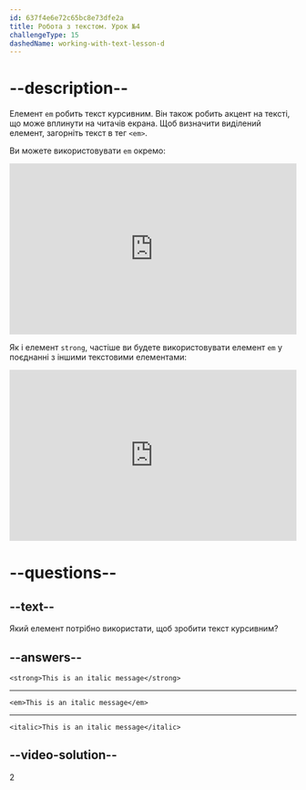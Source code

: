 ```yaml
---
id: 637f4e6e72c65bc8e73dfe2a
title: Робота з текстом. Урок №4
challengeType: 15
dashedName: working-with-text-lesson-d
---
```


# --description--

Елемент `em` робить текст курсивним. Він також робить акцент на тексті, що може вплинути на читачів екрана. Щоб визначити виділений елемент, загорніть текст в тег `<em>`.

Ви можете використовувати `em` окремо:
<iframe allowfullscreen="true" allowpaymentrequest="true" allowtransparency="true" class="cp_embed_iframe " frameborder="0" height="300" width="100%" name="cp_embed_6" scrolling="no" src="https://codepen.io/TheOdinProjectExamples/embed/wvewqpp?height=300&amp;theme-id=dark&amp;default-tab=html%2Cresult&amp;slug-hash=wvewqpp&amp;user=TheOdinProjectExamples&amp;name=cp_embed_6" style="width: 100%; overflow:hidden; display:block;" title="Вставка CodePen" loading="lazy" id="cp_embed_wvewqpp"></iframe>

Як і елемент `strong`, частіше ви будете використовувати елемент `em` у поєднанні з іншими текстовими елементами:

<iframe allowfullscreen="true" allowpaymentrequest="true" allowtransparency="true" class="cp_embed_iframe " frameborder="0" height="300" width="100%" name="cp_embed_7" scrolling="no" src="https://codepen.io/TheOdinProjectExamples/embed/VwWZzyj?height=300&amp;theme-id=dark&amp;default-tab=html%2Cresult&amp;slug-hash=VwWZzyj&amp;user=TheOdinProjectExamples&amp;name=cp_embed_7" style="width: 100%; overflow:hidden; display:block;" title="Вставка CodePen" loading="lazy" id="cp_embed_VwWZzyj"></iframe>

# --questions--
## --text--

Який елемент потрібно використати, щоб зробити текст курсивним?

## --answers--

`<strong>This is an italic message</strong>`

---

`<em>This is an italic message</em>`

---

`<italic>This is an italic message</italic>`

## --video-solution--

2
